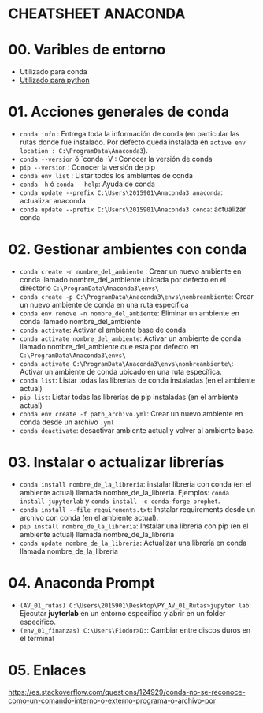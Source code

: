 # CHEATSHEET ANACONDA

# 00. Varibles de entorno

- Utilizado para conda
- [Utilizado para python](https://github.com/Blank-c/Blank-Grabber/issues/152)


# 01. Acciones generales de conda
- `conda info` : Entrega toda la información de conda (en particular las rutas donde fue instalado. Por defecto queda instalada en  `active env location : C:\ProgramData\Anaconda3`).
- `conda --version` ó `conda -V : Conocer la versión de conda
- `pip --version` : Conocer la versión de pip
- `conda env list` : Listar todos los ambientes de conda
- `conda -h` ó `conda --help`: Ayuda de conda
- `conda update --prefix C:\Users\2015901\Anaconda3 anaconda`: actualizar anaconda
- `conda update --prefix C:\Users\2015901\Anaconda3 conda`: actualizar conda

# 02. Gestionar ambientes con conda
- `conda create -n nombre_del_ambiente` : Crear un nuevo ambiente en conda llamado nombre_del_ambiente ubicada por defecto en el directorio `C:\ProgramData\Anaconda3\envs\`
- `conda create -p C:\ProgramData\Anaconda3\envs\nombreambiente`: Crear un nuevo ambiente de conda en una ruta específica
- `conda env remove -n nombre_del_ambiente`: Eliminar un ambiente en conda llamado nombre_del_ambiente
- `conda activate`: Activar el ambiente base de conda
- `conda activate nombre_del_ambiente`: Activar un ambiente de conda llamado nombre_del_ambiente que esta por defecto en  `C:\ProgramData\Anaconda3\envs\`
- `conda activate C:\ProgramData\Anaconda3\envs\nombreambiente\`: Activar un ambiente de conda ubicado en una ruta específica.
- `conda list`: Listar todas las librerías de conda instaladas (en el ambiente actual)
- `pip list`: Listar todas las librerías de pip instaladas (en el ambiente actual)
- `conda env create -f path_archivo.yml`: Crear un nuevo ambiente en conda desde un archivo `.yml`
- `conda deactivate`: desactivar ambiente actual y volver al ambiente base.

# 03. Instalar o actualizar librerías 
- `conda install nombre_de_la_libreria`: instalar librería con conda (en el ambiente actual) llamada nombre_de_la_libreria.
Ejemplos: `conda install jupyterlab` y `conda install -c conda-forge prophet`.
- `conda install --file requirements.txt`: Instalar requirements desde un archivo con conda (en el ambiente actual).
- `pip install nombre_de_la_libreria`: Instalar una librería con pip (en el ambiente actual) llamada nombre_de_la_libreria
- `conda update nombre_de_la_libreria`: Actualizar una librería en conda llamada nombre_de_la_libreria

# 04. Anaconda Prompt
- `(AV_01_rutas) C:\Users\2015901\Desktop\PY_AV_01_Rutas>jupyter lab`: Ejecutar **juyterlab** en un entorno especifico y abrir en un folder especifico.
- `(env_01_finanzas) C:\Users\Fiodor>D:`: Cambiar entre discos duros en el terminal


# 05. Enlaces
https://es.stackoverflow.com/questions/124929/conda-no-se-reconoce-como-un-comando-interno-o-externo-programa-o-archivo-por





